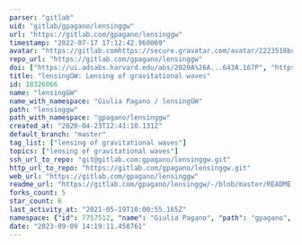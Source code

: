 ```yaml
---
parser: "gitlab"
uid: "gitlab/gpagano/lensinggw"
url: "https://gitlab.com/gpagano/lensinggw"
timestamp: "2022-07-17 17:12:42.960069"
avatar: "https://gitlab.comhttps://secure.gravatar.com/avatar/2223518bc409d5c15fdca2f6b5f93ed4?s=80&d=identicon"
repo_url: "https://gitlab.com/gpagano/lensinggw"
doi: ["https://ui.adsabs.harvard.edu/abs/2020A%26A...643A.167P", "https://ui.adsabs.harvard.edu/abs/2021ascl.soft02021P/abstract"]
title: "lensingGW: Lensing of gravitational waves"
id: 18326066
name: "lensingGW"
name_with_namespace: "Giulia Pagano / lensingGW"
path: "lensinggw"
path_with_namespace: "gpagano/lensinggw"
created_at: "2020-04-23T12:41:10.131Z"
default_branch: "master"
tag_list: ["lensing of gravitational waves"]
topics: ["lensing of gravitational waves"]
ssh_url_to_repo: "git@gitlab.com:gpagano/lensinggw.git"
http_url_to_repo: "https://gitlab.com/gpagano/lensinggw.git"
web_url: "https://gitlab.com/gpagano/lensinggw"
readme_url: "https://gitlab.com/gpagano/lensinggw/-/blob/master/README.rst"
forks_count: 5
star_count: 6
last_activity_at: "2021-05-19T10:00:55.165Z"
namespace: {"id": 7757512, "name": "Giulia Pagano", "path": "gpagano", "kind": "user", "full_path": "gpagano", "parent_id": null, "avatar_url": "https://secure.gravatar.com/avatar/2223518bc409d5c15fdca2f6b5f93ed4?s=80&d=identicon", "web_url": "https://gitlab.com/gpagano"}
date: "2023-09-09 14:19:11.458761"
---
```


